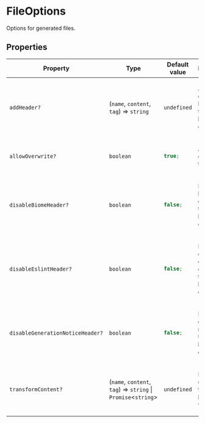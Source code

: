 # FileOptions

Options for generated files.

## Properties

<table>
<thead>
<tr>
<th>Property</th>
<th>Type</th>
<th>Default value</th>
<th>Description</th>
</tr>
</thead>
<tbody>
<tr>
<td>

<a id="addheader"></a> `addHeader?`

</td>
<td>

(`name`, `content`, `tag`) => `string`

</td>
<td>

`undefined`

</td>
<td>

Add custom header at the beginning of the file.

</td>
</tr>
<tr>
<td>

<a id="allowoverwrite"></a> `allowOverwrite?`

</td>
<td>

`boolean`

</td>
<td>

```ts
true;
```

</td>
<td>

Allow overwriting the file.

</td>
</tr>
<tr>
<td>

<a id="disablebiomeheader"></a> `disableBiomeHeader?`

</td>
<td>

`boolean`

</td>
<td>

```ts
false;
```

</td>
<td>

Disable biome comment at the beginning of the file.

</td>
</tr>
<tr>
<td>

<a id="disableeslintheader"></a> `disableEslintHeader?`

</td>
<td>

`boolean`

</td>
<td>

```ts
false;
```

</td>
<td>

Disable eslint-disable comment at the beginning of the file.

</td>
</tr>
<tr>
<td>

<a id="disablegenerationnoticeheader"></a> `disableGenerationNoticeHeader?`

</td>
<td>

`boolean`

</td>
<td>

```ts
false;
```

</td>
<td>

Disable generation notice at the beginning of the file.

</td>
</tr>
<tr>
<td>

<a id="transformcontent"></a> `transformContent?`

</td>
<td>

(`name`, `content`, `tag`) => `string` \| `Promise`\<`string`\>

</td>
<td>

`undefined`

</td>
<td>

Edit the content of the file before writing it.

</td>
</tr>
</tbody>
</table>
